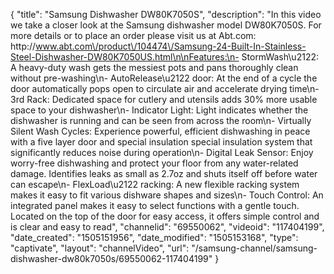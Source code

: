 {
    "title": "Samsung Dishwasher DW80K7050S",
    "description": "In this video we take a closer look at the Samsung dishwasher model DW80K7050S.  For more details or to place an order please visit us at Abt.com: http:\/\/www.abt.com\/product\/104474\/Samsung-24-Built-In-Stainless-Steel-Dishwasher-DW80K7050US.html\n\nFeatures:\n- StormWash\u2122: A heavy-duty wash gets the messiest pots and pans thoroughly clean without pre-washing\n- AutoRelease\u2122 door: At the end of a cycle the door automatically pops open to circulate air and accelerate drying time\n- 3rd Rack: Dedicated space for cutlery and utensils adds 30% more usable space to your dishwasher\n- Indicator Light: Light indicates whether the dishwasher is running and can be seen from across the room\n- Virtually Silent Wash Cycles: Experience powerful, efficient dishwashing in peace with a five layer door and special insulation special insulation system that significantly reduces noise during operation\n- Digital Leak Sensor: Enjoy worry-free dishwashing and protect your floor from any water-related damage. Identifies leaks as small as 2.7oz and shuts itself off before water can escape\n- FlexLoad\u2122 racking: A new flexible racking system makes it easy to fit various dishware shapes and sizes\n- Touch Control: An integrated panel makes it easy to select functions with a gentle touch. Located on the top of the door for easy access, it offers simple control and is clear and easy to read",
    "channelid": "69550062",
    "videoid": "117404199",
    "date_created": "1505151956",
    "date_modified": "1505153168",
    "type": "captivate",
    "layout": "channelVideo",
    "url": "\/samsung-channel\/samsung-dishwasher-dw80k7050s\/69550062-117404199"
}